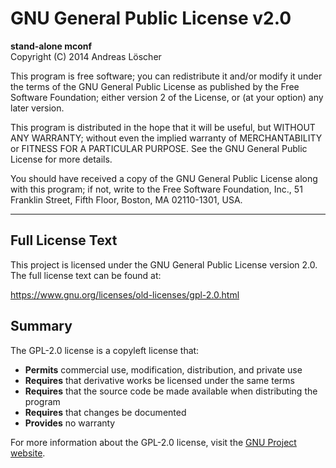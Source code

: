 # GNU General Public License v2.0

**stand-alone mconf**  
Copyright (C) 2014 Andreas Löscher

This program is free software; you can redistribute it and/or modify it under the terms of the GNU General Public License as published by the Free Software Foundation; either version 2 of the License, or (at your option) any later version.

This program is distributed in the hope that it will be useful, but WITHOUT ANY WARRANTY; without even the implied warranty of MERCHANTABILITY or FITNESS FOR A PARTICULAR PURPOSE. See the GNU General Public License for more details.

You should have received a copy of the GNU General Public License along with this program; if not, write to the Free Software Foundation, Inc., 51 Franklin Street, Fifth Floor, Boston, MA 02110-1301, USA.

---

## Full License Text

This project is licensed under the GNU General Public License version 2.0. The full license text can be found at:

https://www.gnu.org/licenses/old-licenses/gpl-2.0.html

## Summary

The GPL-2.0 license is a copyleft license that:

- **Permits** commercial use, modification, distribution, and private use
- **Requires** that derivative works be licensed under the same terms
- **Requires** that the source code be made available when distributing the program
- **Requires** that changes be documented
- **Provides** no warranty

For more information about the GPL-2.0 license, visit the [GNU Project website](https://www.gnu.org/licenses/old-licenses/gpl-2.0.html).